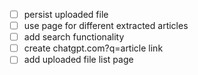 - [ ] persist uploaded file
- [ ] use page for different extracted articles
- [ ] add search functionality
- [ ] create chatgpt.com?q=article link 
- [ ] add uploaded file list page
